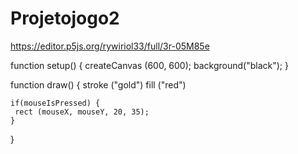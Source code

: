 # Projetojogo2

https://editor.p5js.org/rywiriol33/full/3r-05M85e

function setup() { 
    createCanvas (600, 600);
    background("black");
   }
   
   function draw() {
    stroke ("gold")
    fill ("red")
   
    if(mouseIsPressed) {
     rect (mouseX, mouseY, 20, 35);
    }
   
   }
